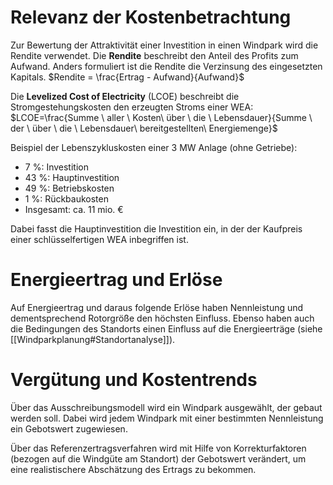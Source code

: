 # Relevanz der Kostenbetrachtung
Zur Bewertung der Attraktivität einer Investition in einen Windpark wird die Rendite verwendet. Die **Rendite** beschreibt den Anteil des Profits zum Aufwand. Anders formuliert ist die Rendite die Verzinsung des eingesetzten Kapitals.
$Rendite = \frac{Ertrag - Aufwand}{Aufwand}$

Die **Levelized Cost of Electricity** (LCOE) beschreibt die Stromgestehungskosten den erzeugten Stroms einer WEA:
$LCOE=\frac{Summe \ aller \ Kosten\ über \ die \ Lebensdauer}{Summe \ der \ über \ die \ Lebensdauer\ bereitgestellten\ Energiemenge}$

Beispiel der Lebenszykluskosten einer 3 MW Anlage (ohne Getriebe):
- 7 %: Investition
- 43 %: Hauptinvestition
- 49 %: Betriebskosten
- 1 %: Rückbaukosten
- Insgesamt: ca. 11 mio. €

Dabei fasst die Hauptinvestition die Investition ein, in der der Kaufpreis einer schlüsselfertigen WEA inbegriffen ist.

# Energieertrag und Erlöse
Auf Energieertrag und daraus folgende Erlöse haben Nennleistung und dementsprechend Rotorgröße den höchsten Einfluss. Ebenso haben auch die Bedingungen des Standorts einen Einfluss auf die Energieerträge (siehe [[Windparkplanung#Standortanalyse]]).

# Vergütung und Kostentrends
Über das Ausschreibungsmodell wird ein Windpark ausgewählt, der gebaut werden soll. Dabei wird jedem Windpark mit einer bestimmten Nennleistung ein Gebotswert zugewiesen.

Über das Referenzertragsverfahren wird mit Hilfe von Korrekturfaktoren (bezogen auf die Windgüte am Standort) der Gebotswert verändert, um eine realistischere Abschätzung des Ertrags zu bekommen.